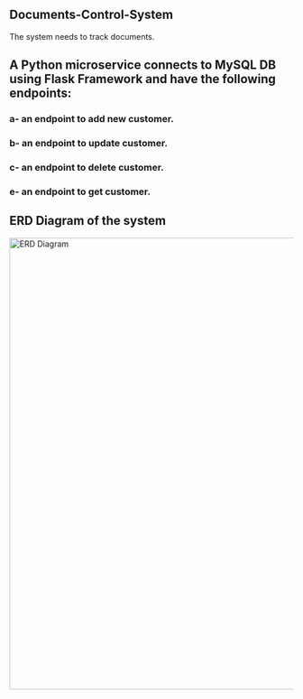 ## Documents-Control-System
The system needs to track documents.  

<h2>A Python microservice connects to MySQL DB using Flask Framework and have the following endpoints:</h2>
<h3>a- an endpoint to add new customer.</h3>
<h3>b- an endpoint to update customer.</h3>
<h3>c- an endpoint to delete customer.</h3>
<h3>e- an endpoint to get customer.</h3> 

## ERD Diagram of the system 
<img src="image.png" alt="ERD Diagram" width="800px">  




